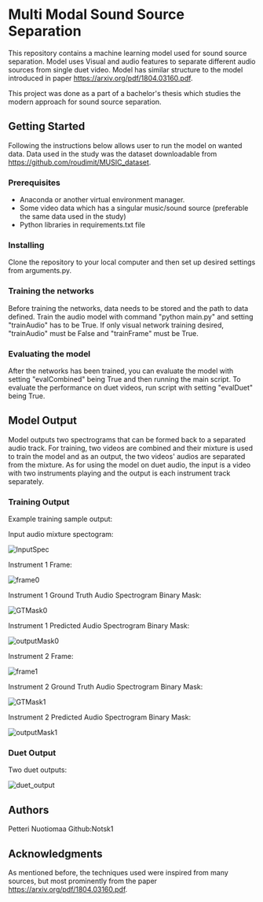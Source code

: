 # Multi Modal Sound Source Separation 

This repository contains a machine learning model used for sound source separation. Model uses Visual and audio features to separate different audio sources from single duet video. Model has similar structure to the model introduced in paper https://arxiv.org/pdf/1804.03160.pdf.  

This project was done as a part of a bachelor's thesis which studies the modern approach for sound source separation. 

## Getting Started 

Following the instructions below allows user to run the model on wanted data. Data used in the study was the dataset downloadable from 
https://github.com/roudimit/MUSIC_dataset. 

### Prerequisites 

- Anaconda or another virtual environment manager. 
- Some video data which has a singular music/sound source (preferable the same data used in the study) 
- Python libraries in requirements.txt file 

### Installing 

Clone the repository to your local computer and then set up desired settings from arguments.py.  

### Training the networks 

Before training the networks, data needs to be stored and the path to data defined. Train the audio model with command "python main.py" and setting "trainAudio" has to be True. If only visual network training desired, "trainAudio" must be False and "trainFrame" must be True. 

### Evaluating the model 

After the networks has been trained, you can evaluate the model with setting "evalCombined" being True and then running the main script. To evaluate the performance on duet videos, run script with setting "evalDuet" being True. 

## Model Output 

Model outputs two spectrograms that can be formed back to a separated audio track. For training, two videos are combined and their mixture is used to train the model and as an output, the two videos' audios are separated from the mixture. As for using the model on duet audio, the input is a video with two instruments playing and the output is each instrument track separately. 

### Training Output

Example training sample output:

Input audio mixture spectogram:

![InputSpec](https://user-images.githubusercontent.com/66205961/217004727-c2b5171b-7703-4bfd-a98f-e006d14e86ec.png)

Instrument 1 Frame: 

![frame0](https://user-images.githubusercontent.com/66205961/216768730-4493b26f-9d1a-45ed-8bb8-8c0f8f790fef.png) 

Instrument 1 Ground Truth Audio Spectrogram Binary Mask: 

![GTMask0](https://user-images.githubusercontent.com/66205961/216768765-0267bf45-459e-443f-9e1e-ca668e831cd4.png) 

Instrument 1 Predicted Audio Spectrogram Binary Mask: 

![outputMask0](https://user-images.githubusercontent.com/66205961/216768912-f9cda656-a610-4ef0-aa15-91f3bf5ea549.png) 

Instrument 2 Frame: 

![frame1](https://user-images.githubusercontent.com/66205961/216768802-1fff3aab-b674-4599-bbfb-1967e8d10e04.png) 

Instrument 2 Ground Truth Audio Spectrogram Binary Mask: 

![GTMask1](https://user-images.githubusercontent.com/66205961/216768845-186f9157-fcd5-4378-aceb-f1bdb60fbb5f.png) 

Instrument 2 Predicted Audio Spectrogram Binary Mask: 

![outputMask1](https://user-images.githubusercontent.com/66205961/216768848-7909e83e-5aab-450a-b251-3f9f55be0ad7.png) 

### Duet Output 

Two duet outputs:

![duet_output](https://github.com/Notsk1/SoundSeparationImplementation/assets/66205961/42a97922-e231-4c60-8340-54dc71e19b68)


## Authors 

Petteri Nuotiomaa Github:Notsk1

## Acknowledgments 

As mentioned before, the techniques used were inspired from many sources, but most prominently from the paper https://arxiv.org/pdf/1804.03160.pdf.
